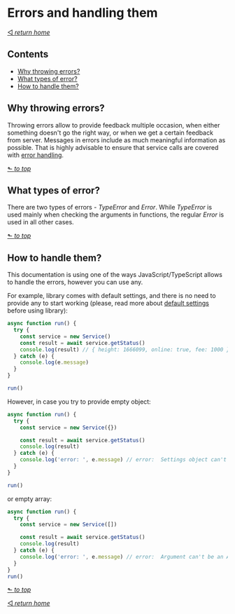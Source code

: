 # Errors and handling them
[◅ _return home_](api.md#api-documentation)

## Contents

- [Why throwing errors?](#why-throwing-errors)
- [What types of error?](#what-types-of-error)
- [How to handle them?](#how-to-handle-them)


## Why throwing errors?

Throwing errors allow to provide feedback multiple occasion, when either something doesn't go the right way, or when we get a certain feedback from server. Messages in errors include as much meaningful information as possible. That is highly advisable to ensure that  service calls are covered with [error handling](#how-to-handle-them).

 [⬑ _to top_](#errors-and-handling-them)

## What types of error?

There are two types of errors - _TypeError_ and _Error_. While _TypeError_ is used mainly when checking the arguments in functions, the regular _Error_ is used in all other cases.

[⬑ _to top_](#errors-and-handling-them)

## How to handle them?

This documentation is using one of the ways JavaScript/TypeScript allows to handle the errors, however you can use any.

For example, library comes with default settings, and there is no need to provide any to start working (please, read more about [default settings](setup.md#default-settings) before using library):

```TypeScript
async function run() {
  try {
    const service = new Service()
    const result = await service.getStatus()
    console.log(result) // { height: 1666099, online: true, fee: 1000 }
  } catch (e) {
    console.log(e.message)
  }
}

run()
```

However, in case you try to provide empty object:

```TypeScript
async function run() {
  try {
    const service = new Service({})

    const result = await service.getStatus()
    console.log(result)
  } catch (e) {
    console.log('error: ', e.message) // error:  Settings object can't be empty.
  }
}

run()
```

or empty array:

```TypeScript
async function run() {
  try {
    const service = new Service([])

    const result = await service.getStatus()
    console.log(result)
  } catch (e) {
    console.log('error: ', e.message) // error:  Argument can't be an Array.
  }
}
run()
```

[⬑ _to top_](#errors-and-handling-them)

[◅ _return home_](api.md#api-documentation)